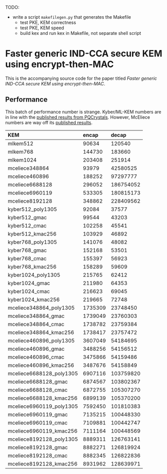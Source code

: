 TODO:
- write a script `makefilegen.py` that generates the Makefile
    - test PKE, KEM correctness
    - test PKE, KEM speed
    - build kex and run kex in Makefile, not separate shell script

# Faster generic IND-CCA secure KEM using encrypt-then-MAC
This is the accompanying source code for the paper titled _Faster generic IND-CCA secure KEM using encrypt-then-MAC_.

## Performance
This batch of performance number is strange. Kyber/ML-KEM numbers are in line with the [published results from PQCrystals](https://pq-crystals.org/kyber/index.shtml). However, McEliece numbers are way off its [published results](https://classic.mceliece.org/impl.html).

|KEM|encap|decap|
|:---|:---|:---|
|mlkem512|90634|120540|
|mlkem768|144730|183660|
|mlkem1024|203408|251914|
|mceliece348864|93979|42580525|
|mceliece460896|188252|97297777|
|mceliece6688128|296052|186754052|
|mceliece6960119|533305|180815173|
|mceliece8192128|348862|228409562|
|kyber512_poly1305|92084|37577|
|kyber512_gmac|99544|43203|
|kyber512_cmac|102258|45541|
|kyber512_kmac256|103929|46892|
|kyber768_poly1305|141076|48082|
|kyber768_gmac|152168|53501|
|kyber768_cmac|155397|56923|
|kyber768_kmac256|158289|59609|
|kyber1024_poly1305|215765|62412|
|kyber1024_gmac|211980|64353|
|kyber1024_cmac|216623|69045|
|kyber1024_kmac256|219665|72748|
|mceliece348864_poly1305|1735309|23748450|
|mceliece348864_gmac|1739049|23760303|
|mceliece348864_cmac|1738782|23759384|
|mceliece348864_kmac256|1738417|23757472|
|mceliece460896_poly1305|3607049|54184695|
|mceliece460896_gmac|3488256|54156512|
|mceliece460896_cmac|3475866|54159486|
|mceliece460896_kmac256|3487676|54158849|
|mceliece6688128_poly1305|6907116|103759820|
|mceliece6688128_gmac|6874567|103802367|
|mceliece6688128_cmac|6872755|105307270|
|mceliece6688128_kmac256|6899139|105370200|
|mceliece6960119_poly1305|7592450|101810383|
|mceliece6960119_gmac|7135215|100448330|
|mceliece6960119_cmac|7109881|100442747|
|mceliece6960119_kmac256|7111164|100448569|
|mceliece8192128_poly1305|8889311|126763141|
|mceliece8192128_gmac|8882271|126819924|
|mceliece8192128_cmac|8882345|126822836|
|mceliece8192128_kmac256|8931962|128639971|
